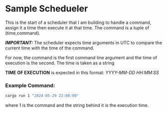 # Sample Schedueler
This is the start of a scheduler that I am building to handle a command, assign it a time then execute it at that time. The command is a tuple of (time,command).

***IMPORTANT:*** The scheduler expects time arguments in UTC to compare the current time with the time of the command.

For now, the command is the first command line argument and the time of execution is the second. The time is taken as a string

**TIME OF EXECUTION** is expected in this format: *YYYY-MM-DD HH:MM:SS*

### Example Command:
```bash
cargo run 1 "2024-05-29 22:08:00"
```

where 1 is the command and the string behind it is the execution time.